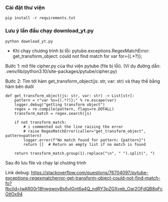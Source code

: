 ### Cài đặt thư viện
`pip install -r requirements.txt`


### Lưu ý lần đầu chạy download_yt.py
`python download_yt.py`

* Khi chạy chương trình bị lỗi: pytube.exceptions.RegexMatchError: get_transform_object: could not find match for var for={(.*?)};


Bước 1: mở file cipher.py của thư viện pytube (file bị lỗi).
(Ví dụ đường dẫn: .venv/lib/python3.10/site-packages/pytube/cipher.py)

Bước 2: Tìm tới hàm get_transform_object(js: str, var: str) và thay thế bằng hàm bên dưới
```
def get_transform_object(js: str, var: str) -> List[str]:
    pattern = r"var %s={(.*?)};" % re.escape(var)
    logger.debug("getting transform object")
    regex = re.compile(pattern, flags=re.DOTALL)
    transform_match = regex.search(js)
    
    if not transform_match:
        # i commented out the line raising the error
        # raise RegexMatchError(caller="get_transform_object", pattern=pattern)
        logger.error(f"No match found for pattern: {pattern}")
        return []  # Return an empty list if no match is found

    return transform_match.group(1).replace("\n", " ").split(", ")
```

Sau đó lưu file và chạy lại chương trình

Link debug: https://stackoverflow.com/questions/76704097/pytube-exceptions-regexmatcherror-get-transform-object-could-not-find-match-fo?fbclid=IwAR00r18hwgwoyBs6vlGnt6a4Q_ndRY3pZGXveb_Oar2OFdQB8qFcGtlOx94
